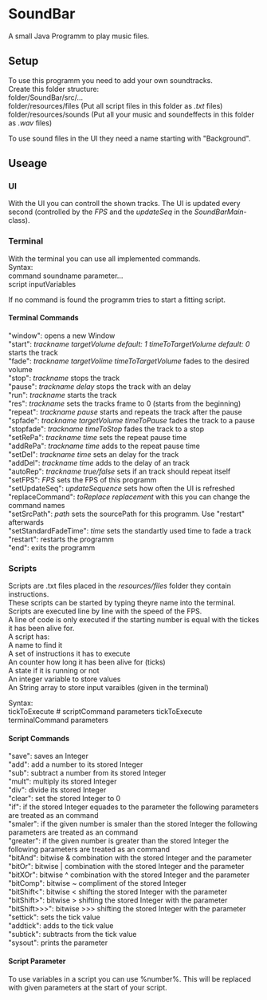 # SoundBar  
A small Java Programm to play music files.  

## Setup    
To use this programm you need to add your own soundtracks.  
Create this folder structure:    
folder/SoundBar/src/...   
folder/resources/files (Put all script files in this folder as *.txt* files)  
folder/resources/sounds (Put all your music and soundeffects in this folder as *.wav* files)  
  
To use sound files in the UI they need a name starting with "Background".  

## Useage    
### UI  
With the UI you can controll the shown tracks. 
The UI is updated every second (controlled by the *FPS* and the *updateSeq* in the *SoundBarMain*-class).   
  
### Terminal    
With the terminal you can use all implemented commands.  
Syntax:   
command soundname parameter...  
script inputVariables
  
If no command is found the programm tries to start a fitting script.

#### Terminal Commands
"window": opens a new Window  
"start": *trackname* *targetVolume default: 1* *timeToTargetVolume default: 0* starts the track  
"fade": *trackname* *targetVolime* *timeToTargetVolume* fades to the desired volume  
"stop": *trackname* stops the track  
"pause": *trackname* *delay* stops the track with an delay  
"run": *trackname* starts the track  
"res": *trackname* sets the tracks frame to 0 (starts from the beginning)  
"repeat": *trackname* *pause* starts and repeats the track after the pause  
"spfade": *trackname* *targetVolume* *timeToPause* fades the track to a pause  
"stopfade": *trackname* *timeToStop* fades the track to a stop  
"setRePa": *trackname* *time* sets the repeat pause time  
"addRePa": *trackname* *time* adds to the repeat pause time  
"setDel": *trackname* *time* sets an delay for the track  
"addDel": *trackname* *time* adds to the delay of an track  
"autoRep": *trackname* *true/false* sets if an track should repeat itself  
"setFPS": *FPS* sets the FPS of this programm  
"setUpdateSeq": *updateSequence* sets how often the UI is refreshed  
"replaceCommand": *toReplace* *replacement* with this you can change the command names  
"setSrcPath": *path* sets the sourcePath for this programm. Use "restart" afterwards  
"setStandardFadeTime": *time* sets the standartly used time to fade a track  
"restart": restarts the programm  
"end": exits the programm  

### Scripts
Scripts are .txt files placed in the *resources/files* folder they contain instructions.  
These scripts can be started by typing theyre name into the terminal.  
Scripts are executed line by line with the speed of the FPS.  
A line of code is only executed if the starting number is equal with the tickes it has been alive for.  
A script has:  
A name to find it  
A set of instructions it has to execute  
An counter how long it has been alive for (ticks)  
A state if it is running or not  
An integer variable to store values  
An String array to store input varaibles (given in the terminal)  

Syntax:  
tickToExecute # scriptCommand parameters
tickToExecute terminalCommand parameters
  
#### Script Commands  
"save": saves an Integer  
"add": add a number to its stored Integer  
"sub": subtract a number from its stored Integer  
"mult": multiply its stored Integer  
"div": divide its stored Integer  
"clear": set the stored Integer to 0  
"if": if the stored Integer equades to the parameter the following parameters are treated as an command   
"smaler": if the given number is smaler than the stored Integer the following parameters are treated as an command  
"greater": if the given number is greater than the stored Integer the following parameters are treated as an command  
"bitAnd": bitwise & combination with the stored Integer and the parameter  
"bitOr": bitwise | combination with the stored Integer and the parameter  
"bitXOr": bitwise ^ combination with the stored Integer and the parameter  
"bitComp": bitwise ~ compliment of the stored Integer  
"bitShift<": bitwise < shifting the stored Integer with the parameter  
"bitShift>": bitwise > shifting the stored Integer with the parameter  
"bitShift>>>": bitwise >>> shifting the stored Integer with the parameter  
"settick": sets the tick value  
"addtick": adds to the tick value  
"subtick": subtracts from the tick value  
"sysout": prints the parameter  

#### Script Parameter  
To use variables in a script you can use %number%. This will be replaced with given parameters at the start of your script.